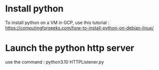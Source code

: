 # Install python
To install python on a VM in GCP, use this tutorial : 
https://computingforgeeks.com/how-to-install-python-on-debian-linux/

# Launch the python http server
use the command : python3.10 HTTPListener.py
